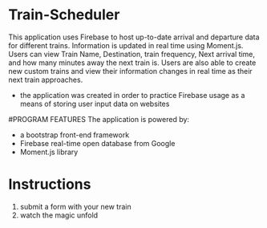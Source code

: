 # Train-Scheduler
This application uses Firebase to host up-to-date arrival and departure data for different trains. Information is updated in real time using Moment.js. Users can view Train Name, Destination, train frequency, Next arrival time, and how many minutes away the next train is. Users are also able to create new custom trains and view their information changes in real time as their next train approaches.

- the application was created in order to practice Firebase usage as a means of storing user input data on websites

#PROGRAM FEATURES
The application is powered by:
- a bootstrap front-end framework
- Firebase real-time open database from Google
- Moment.js library

# Instructions
1. submit a form with your new train
2. watch the magic unfold
